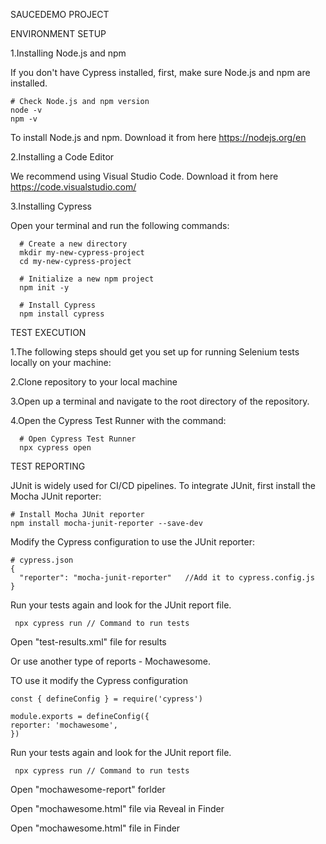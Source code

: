 SAUCEDEMO PROJECT


ENVIRONMENT SETUP

1.Installing Node.js and npm

If you don't have Cypress installed, first, make sure Node.js and npm are installed.

    # Check Node.js and npm version
    node -v
    npm -v

To install Node.js and npm. Download it from here https://nodejs.org/en

   

2.Installing a Code Editor

We recommend using Visual Studio Code. Download it from here https://code.visualstudio.com/

3.Installing Cypress

Open your terminal and run the following commands:

      # Create a new directory
      mkdir my-new-cypress-project
      cd my-new-cypress-project

      # Initialize a new npm project
      npm init -y

      # Install Cypress
      npm install cypress


TEST EXECUTION

1.The following steps should get you set up for running Selenium tests locally on your machine:

2.Clone repository to your local machine 

3.Open up a terminal and navigate to the root directory of the repository.

4.Open the Cypress Test Runner with the command:

      # Open Cypress Test Runner 
      npx cypress open


TEST REPORTING

JUnit is widely used for CI/CD pipelines. To integrate JUnit, first install the Mocha JUnit reporter:

    # Install Mocha JUnit reporter
    npm install mocha-junit-reporter --save-dev
    
Modify the Cypress configuration to use the JUnit reporter:

    # cypress.json
    {
      "reporter": "mocha-junit-reporter"   //Add it to cypress.config.js
    }
    
Run your tests again and look for the JUnit report file.

     npx cypress run // Command to run tests

Open "test-results.xml" file for results

Or use another type of reports  - Mochawesome. 

TO use it modify the Cypress configuration

    const { defineConfig } = require('cypress')

    module.exports = defineConfig({
    reporter: 'mochawesome',
    })

Run your tests again and look for the JUnit report file.

     npx cypress run // Command to run tests

Open "mochawesome-report" forlder

Open "mochawesome.html" file via Reveal in Finder

Open "mochawesome.html" file in Finder



